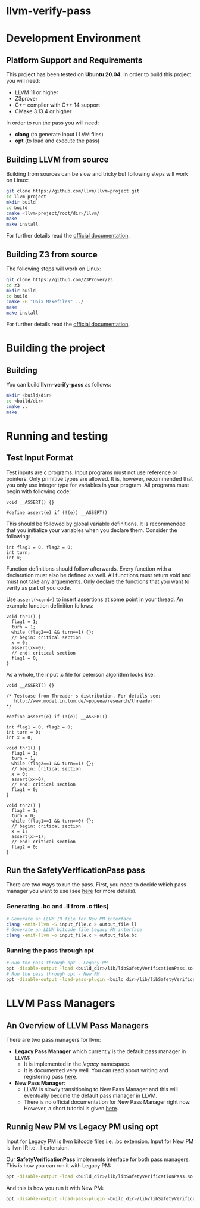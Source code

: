 # llvm-verify-pass
# Development Environment
## Platform Support and Requirements
This project has been tested on **Ubuntu 20.04**. In order to build this project
you will need:
  * LLVM 11 or higher
  * Z3prover
  * C++ compiler with C++ 14 support
  * CMake 3.13.4 or higher

In order to run the pass you will need:
  * **clang** (to generate input LLVM files)
  * **opt** (to load and execute the pass)

## Building LLVM from source
Building from sources can be slow and tricky but following steps will work on
Linux:

```bash
git clone https://github.com/llvm/llvm-project.git
cd llvm-project
mkdir build
cd build
cmake <llvm-project/root/dir>/llvm/
make
make install
```
For further details read the [official documentation](https://llvm.org/docs/CMake.html).
## Building Z3 from source
The following steps will work on Linux:

```bash
git clone https://github.com/Z3Prover/z3
cd z3
mkdir build
cd build
cmake -G "Unix Makefiles" ../
make
make install
```
For further details read the [official documentation](https://github.com/Z3Prover/z3/blob/master/README-CMake.md).

# Building the project
## Building
You can build **llvm-verify-pass** as follows:
```bash
mkdir <build/dir>
cd <build/dir>
cmake ..
make
```

# Running and testing
## Test Input Format
Test inputs are c programs.
Input programs must not use reference or pointers. Only primitive types are
allowed. It is, however, recommended that you only use integer type for
variables in your program. All programs must begin with following code:

```
void __ASSERT() {}

#define assert(e) if (!(e)) __ASSERT()
```

This should be followed by global variable definitions. It is recommended that
you initialize your variables when you declare them. Consider the following:

```
int flag1 = 0, flag2 = 0;
int turn;
int x;
```

Function definitions should follow afterwards. Every function with a declaration
must also be defined as well. All functions must return void and must not take
any arguements. Only declare the functions that you want to verify as part of
you code.

Use ```assert(<cond>)``` to insert assertions at some point in your thread.
An example function definition follows:

```
void thr1() {
  flag1 = 1;
  turn = 1;
  while (flag2==1 && turn==1) {};
  // begin: critical section
  x = 0;
  assert(x<=0);
  // end: critical section
  flag1 = 0;
}
```

As a whole, the input .c file for peterson algorithm looks like:
```
void __ASSERT() {}

/* Testcase from Threader's distribution. For details see:
   http://www.model.in.tum.de/~popeea/research/threader
*/

#define assert(e) if (!(e)) __ASSERT()

int flag1 = 0, flag2 = 0;
int turn = 0;
int x = 0;

void thr1() {
  flag1 = 1;
  turn = 1;
  while (flag2==1 && turn==1) {};
  // begin: critical section
  x = 0;
  assert(x<=0);
  // end: critical section
  flag1 = 0;
}

void thr2() {
  flag2 = 1;
  turn = 0;
  while (flag1==1 && turn==0) {};
  // begin: critical section
  x = 1;
  assert(x>=1);
  // end: critical section
  flag2 = 0;
}
```

## Run the SafetyVerificationPass pass
There are two ways to run the pass. First, you need to decide which pass manager
you want to use (see [here](#llvm-pass-managers) for more details).

### Generating .bc and .ll from .c files]

```bash
# Generate an LLVM IR file for New PM interface
clang -emit-llvm -S input_file.c > output_file.ll
# Generate an LLVM bitcode file Legacy PM interface
clang -emit-llvm -o input_file.c > output_file.bc
```

### Running the pass through opt
```bash
# Run the pass through opt - Legacy PM
opt -disable-output -load <build_dir>/lib/libSafetyVerificationPass.so -legacy-verify-module-safety input_for_legacy_pm.bc
# Run the pass through opt - New PM
opt -disable-output -load-pass-plugin <build_dir>/lib/libSafetyVerificationPass.so -passes="verify-module-safety" input_for_new_pm.ll
```


# LLVM Pass Managers

## An Overview of LLVM Pass Managers
There are two pass managers for llvm:
* **Legacy Pass Manager** which currently is the default pass manager in LLVM:
  * It is implemented in the _legacy_ namespace.
  * It is documented very well. You can read about writing and registering
    pass [here](https://llvm.org/docs/WritingAnLLVMPass.html).
* **New Pass Manager**:
  * LLVM is slowly transitioning to New Pass Manager and this will eventually
    become the default pass manager in LLVM.
  * There is no official documentation for New Pass Manager right now. However,
    a short tutorial is given [here](https://llvm.org/docs/WritingAnLLVMNewPMPass.html).

## Runnig New PM vs Legacy PM using opt

Input for Legacy PM is llvm bitcode files i.e. .bc extension. Input for New PM
is llvm IR i.e. .ll extension.

Our **SafetyVerificationPass** implements interface for both pass managers. This
is how you can run it with Legacy PM:
```bash
opt -disable-output -load <build_dir>/lib/libSafetyVerificationPass.so -legacy-verify-module-safety input_for_legacy_pm.bc
```

And this is how you run it with New PM:
```bash
opt -disable-output -load-pass-plugin <build_dir>/lib/libSafetyVerificationPass.so -passes="verify-module-safety" input_for_new_pm.ll
```
